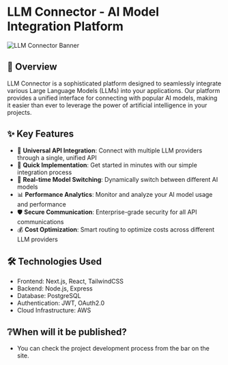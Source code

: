 # LLM Connector - AI Model Integration Platform

![LLM Connector Banner](https://llm-connector.site/anasayfa.png)

## 🌟 Overview

LLM Connector is a sophisticated platform designed to seamlessly integrate various Large Language Models (LLMs) into your applications. Our platform provides a unified interface for connecting with popular AI models, making it easier than ever to leverage the power of artificial intelligence in your projects.

## ✨ Key Features

- 🔌 **Universal API Integration**: Connect with multiple LLM providers through a single, unified API
- 🚀 **Quick Implementation**: Get started in minutes with our simple integration process
- 🔄 **Real-time Model Switching**: Dynamically switch between different AI models
- 📊 **Performance Analytics**: Monitor and analyze your AI model usage and performance
- 🛡️ **Secure Communication**: Enterprise-grade security for all API communications
- 💰 **Cost Optimization**: Smart routing to optimize costs across different LLM providers

## 🛠️ Technologies Used

- Frontend: Next.js, React, TailwindCSS
- Backend: Node.js, Express
- Database: PostgreSQL
- Authentication: JWT, OAuth2.0
- Cloud Infrastructure: AWS

## ❔When will it be published?
- You can check the project development process from the bar on the site.
